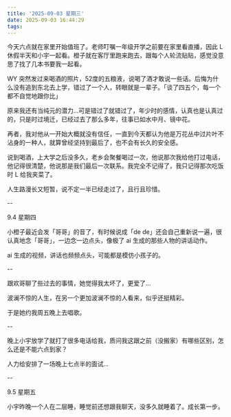 ```yaml
---
title: '2025-09-03 星期三'
date: 2025-09-03 16:44:29
tags:
---
```


今天六点就在家里开始值班了。老师叮嘱一年级开学之前要在家里看直播，因此 L 休假半天和小宇一起看。橙子就在客厅里跑来跑去，跟每个人轮流贴贴，感觉没意思了找了几本书要我一起看。

WY 突然发过来喝酒的照片，52度的五粮液，说喝了酒才敢说一些话。后悔为什么没有追到东北去上学，错过了一个人，转眼就是一辈子。「谈了四五个，每一个都不自觉地跟你比」

原来我还有当纯元的潜力...可是错过了就错过了，年少时的感情，认真也是认真过的，只是时过境迁，已经过去了那么多年，往事已如水中月、镜中花。

再者，我对他从一开始大概就没有信任，一直到今天都认为他是万花丛中过片叶不沾身的一种人，就算曾经坚持到最后了，也不会有长久的安全感。

说到喝酒，上大学之后没多久，老乡会聚餐喝过一次，他说那次我给他打过电话，他记得很清楚，他说那是我们最后一次联系。我完全不记得了，我只记得那次吃饭时 L 给我夹菜了。

人生路漫长又短暂，说不定一半已经走过了，且行且珍惜。

--

9.4 星期四

小橙子最近会发「哥哥」的音了，有时候说成「de de」还会自己重新说一遍，很认真地念「哥哥」，一边念一边点头，像极了 ai 生成的那些人物的讲话动作。

ai 生成的视频，讲话也频频点头，可能都是模仿小孩子的。

--

跟欢哥聊了些过去的事情，她觉得我太坏了，更爱了...

波澜不惊的人生，在另一个更加波澜不惊的人看来，似乎还挺精彩。

于是她约我周五晚上去唱歌。

--

晚上小宇放学了就打了很多电话给我，质问我这跟之前（没搬家）有哪些区别，怎么还是不能六点到家？

人力给安排了一场晚上七点半的面试...

--

9.5 星期五

小宇昨晚一个人在二层睡，睡觉前还想跟我聊天，没多久就睡着了。成长第一步。


